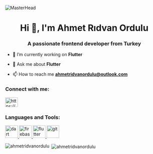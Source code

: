 ![MasterHead](https://res.cloudinary.com/practicaldev/image/fetch/s--0pqWfRGW--/c_imagga_scale,f_auto,fl_progressive,h_900,q_auto,w_1600/https://dev-to-uploads.s3.amazonaws.com/i/zu2k7lxpntzxweurtv9r.png)
<h1 align="center">Hi 👋, I'm Ahmet Rıdvan Ordulu</h1>
<h3 align="center">A passionate frontend developer from Turkey</h3>

- 🔭 I’m currently working on **Flutter**

- 💬 Ask me about **Flutter**

- 📫 How to reach me **ahmetridvanordulu@outlook.com**

<h3 align="left">Connect with me:</h3>
<p align="left">
<a href="https://linkedin.com/in/https://www.linkedin.com/in/ahmet-r%c4%b1dvan-ordulu-691340210/" target="blank"><img align="center" src="https://raw.githubusercontent.com/rahuldkjain/github-profile-readme-generator/master/src/images/icons/Social/linked-in-alt.svg" alt="https://www.linkedin.com/in/ahmet-r%c4%b1dvan-ordulu-691340210/" height="30" width="40" /></a>
</p>

<h3 align="left">Languages and Tools:</h3>
<p align="left"> <a href="https://dart.dev" target="_blank" rel="noreferrer"> <img src="https://www.vectorlogo.zone/logos/dartlang/dartlang-icon.svg" alt="dart" width="40" height="40"/> </a> <a href="https://firebase.google.com/" target="_blank" rel="noreferrer"> <img src="https://www.vectorlogo.zone/logos/firebase/firebase-icon.svg" alt="firebase" width="40" height="40"/> </a> <a href="https://flutter.dev" target="_blank" rel="noreferrer"> <img src="https://www.vectorlogo.zone/logos/flutterio/flutterio-icon.svg" alt="flutter" width="40" height="40"/> </a> <a href="https://git-scm.com/" target="_blank" rel="noreferrer"> <img src="https://www.vectorlogo.zone/logos/git-scm/git-scm-icon.svg" alt="git" width="40" height="40"/> </a> </p>

<p><img align="left" src="https://github-readme-stats.vercel.app/api/top-langs?username=ahmetridvanordulu&show_icons=true&locale=en&layout=compact" alt="ahmetridvanordulu" /></p>

<p>&nbsp;<img align="center" src="https://github-readme-stats.vercel.app/api?username=ahmetridvanordulu&show_icons=true&locale=en" alt="ahmetridvanordulu" /></p>


